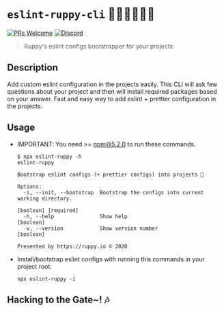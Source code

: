 # `eslint-ruppy-cli` 👩🏻‍💻👨🏻‍💻

[![PRs Welcome](https://img.shields.io/badge/PRs-welcome-brightgreen.svg?style=flat-square)](https://github.com/Ruppyio/eslint-configs/blob/main/CONTRIBUTING.md)
[![Discord](https://img.shields.io/discord/340308951826694157?style=flat-square&logo=discord&label=chat+and+discuss)](https://discord.gg/Zw8d3wy "Emperor Ruppy's Kingdom")

> Ruppy's eslint configs bootstrapper for your projects

## Description

Add custom eslint configuration in the projects easily. This CLI will ask few questions
about your project and then will install required packages based on your answer.
Fast and easy way to add eslint + prettier configuration in the projects.

## Usage

- IMPORTANT: You need >= npm@5.2.0 to run these commands.

  ```bin
  $ npx eslint-ruppy -h
  eslint-ruppy

  Bootstrap eslint configs (+ prettier configs) into projects 🐣

  Options:
    -i, --init, --bootstrap  Bootstrap the configs into current working directory.
                                                              [boolean] [required]
    -h, --help               Show help                                   [boolean]
    -v, --version            Show version number                         [boolean]

  Presented by https://ruppy.io © 2020
  ```

- Install/bootstrap eslint configs with running this commands in your project root:

  ```bin
  npx eslint-ruppy -i
  ```

## Hacking to the Gate~! 🎶
